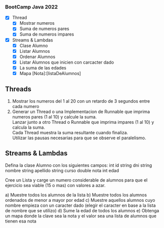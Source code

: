 ### BootCamp Java 2022

- [x] Thread
	- [x] Mostrar numeros
	- [x] Suma de numeros pares
	- [x] Suma de numeros impares
- [X] Streams & Lambdas
	- [X] Clase Alumno
	- [X] Listar Alumnos
	- [X] Ordenar Alumnos
	- [X] Listar Alumnos que inicien con carcacter dado
	- [X] La suma de las edades
	- [X] Mapa [Nota]:[listaDeAlumnos]

## Threads

1) Mostrar los numeros del 1 al 20 con un retardo de 3 segundos entre cada numero
2) Generar un Thread o una Implementacion de Runnable que imprima numeros pares (1 al 10) y calcule la suma.  
Lanzar junto a otro Thread o Runnable que imprima impares (1 al 10) y calcula la suma.  
Cada Thread muestra la suma resultante cuando finaliza.  
Utilizar las pausas necesarias para que se observe el paralelismo.

## Streams & Lambdas

Defina la clase Alumno con los siguientes campos:
int id
string dni
string nombre
string apellido
string curso
double nota
int edad

Cree un Lista y carge un numero considerable de alumnos para que el ejercicio sea viable (15 o mas) con valores a azar.

a) Muestre todos los alumnos de la lista
b) Muestre todos los alumnos ordenados de menor a mayor por edad
c) Muestre aquellos alumnos cuyo nombre empieza con un caracter dado (elegir el caracter en base a la lista de nombre que se utilizo)
d) Sume la edad de todos los alumnos
e) Obtenga un mapa donde la clave sea la nota y el valor sea una lista de alumnos que tienen esa nota
